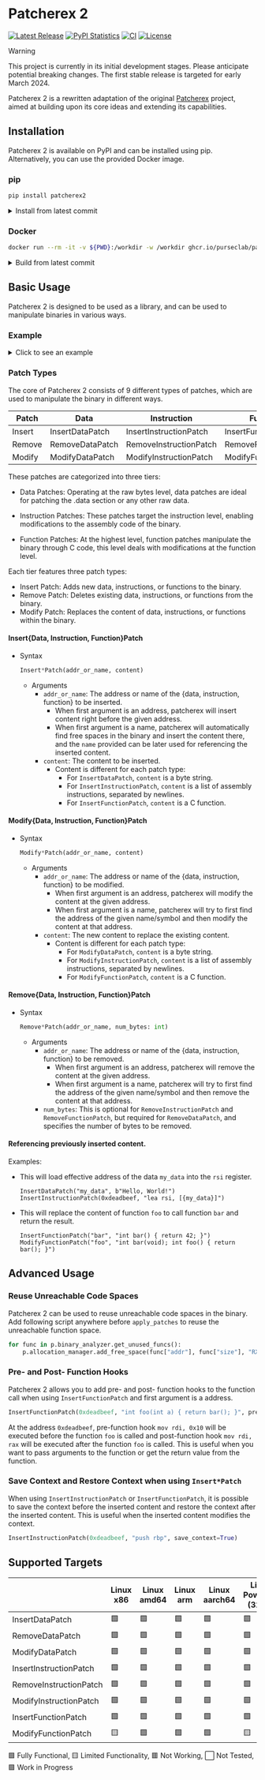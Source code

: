 # Patcherex 2

[![Latest Release](https://img.shields.io/pypi/v/patcherex2.svg)](https://pypi.python.org/pypi/patcherex2/)
[![PyPI Statistics](https://img.shields.io/pypi/dm/patcherex2.svg)](https://pypistats.org/packages/patcherex2)
[![CI](https://img.shields.io/github/actions/workflow/status/purseclab/patcherex2/ci.yml?label=CI
)](https://github.com/purseclab/Patcherex2/actions/workflows/test.yml)
[![License](https://img.shields.io/github/license/purseclab/patcherex2.svg)](https://github.com/purseclab/Patcherex2/blob/main/LICENSE)

> [!WARNING]
> This project is currently in its initial development stages. Please anticipate potential breaking changes. The first stable release is targeted for early March 2024.

Patcherex 2 is a rewritten adaptation of the original [Patcherex](https://github.com/angr/patcherex) project, aimed at building upon its core ideas and extending its capabilities.

## Installation

Patcherex 2 is available on PyPI and can be installed using pip. Alternatively, you can use the provided Docker image.

### pip
```bash
pip install patcherex2
```
<details>
<summary>Install from latest commit</summary>

```bash
pip install git+https://github.com/purseclab/Patcherex2.git
```
</details>

### Docker
```bash
docker run --rm -it -v ${PWD}:/workdir -w /workdir ghcr.io/purseclab/patcherex2
```

<details>
<summary>Build from latest commit</summary>

```bash
docker build -t --platform linux/amd64 patcherex2 https://github.com/purseclab/Patcherex2.git
docker run --rm -it -v ${PWD}:/workdir -w /workdir patcherex2
```
</details>



## Basic Usage

Patcherex 2 is designed to be used as a library, and can be used to manipulate binaries in various ways.

### Example
<details>
<summary>Click to see an example</summary>
Consider a simple C program:

```c
#include <stdio.h>

int add(int a, int b) {
    return a + b;
}

int main() {
    printf("2 + 3 = %d\n", add(2, 3));
    return 0;
}
```

After compiling and executing this program, the output is:

```bash
$ gcc -o add add.c && ./add
2 + 3 = 5
```

Now, we can use Patcherex 2 to modify the `add` function to multiply the two arguments instead of adding them.

```python
from patcherex2 import *

p = Patcherex("add")

new_add_func = """
int add(int a, int b) {
    return a * b;
}
"""

p.patches.append(ModifyFunctionPatch("add", new_add_func))

p.apply_patches()
p.binfmt_tool.save_binary("add_patched")
```

Executing the patched program yields a different result:

```bash
$ ./add_patched
2 + 3 = 6
```

💥 We've successfully modified the binary with Patcherex 2!
</details>

### Patch Types
The core of Patcherex 2 consists of 9 different types of patches, which are used to manipulate the binary in different ways.

| Patch | Data | Instruction | Function |
|-|-|-|-|
| Insert | InsertDataPatch | InsertInstructionPatch | InsertFunctionPatch |
| Remove | RemoveDataPatch | RemoveInstructionPatch | RemoveFunctionPatch |
| Modify | ModifyDataPatch | ModifyInstructionPatch | ModifyFunctionPatch |

These patches are categorized into three tiers:
 - Data Patches: 
    Operating at the raw bytes level, data patches are ideal for patching the .data section or any other raw data.

 - Instruction Patches:
    These patches target the instruction level, enabling modifications to the assembly code of the binary.

 - Function Patches:
    At the highest level, function patches manipulate the binary through C code, this level deals with modifications at the function level.

Each tier features three patch types:
 - Insert Patch: Adds new data, instructions, or functions to the binary.
 - Remove Patch: Deletes existing data, instructions, or functions from the binary.
 - Modify Patch: Replaces the content of data, instructions, or functions within the binary.

#### Insert{Data, Instruction, Function}Patch
 - Syntax
    ```python
    Insert*Patch(addr_or_name, content)
    ```
    - Arguments
        - `addr_or_name`: The address or name of the {data, instruction, function} to be inserted.
            - When first argument is an address, patcherex will insert content right before the given address.
            - When first argument is a name, patcherex will automatically find free spaces in the binary and insert the content there, and the `name` provided can be later used for referencing the inserted content.
        - `content`: The content to be inserted.
            - Content is different for each patch type:
                - For `InsertDataPatch`, `content` is a byte string.
                - For `InsertInstructionPatch`, `content` is a list of assembly instructions, separated by newlines.
                - For `InsertFunctionPatch`, `content` is a C function. 

#### Modify{Data, Instruction, Function}Patch
 - Syntax
    ```python
    Modify*Patch(addr_or_name, content)
    ```
    - Arguments
        - `addr_or_name`: The address or name of the {data, instruction, function} to be modified.
            - When first argument is an address, patcherex will modify the content at the given address.
            - When first argument is a name, patcherex will try to first find the address of the given name/symbol and then modify the content at that address.
        - `content`: The new content to replace the existing content.
            - Content is different for each patch type:
                - For `ModifyDataPatch`, `content` is a byte string.
                - For `ModifyInstructionPatch`, `content` is a list of assembly instructions, separated by newlines.
                - For `ModifyFunctionPatch`, `content` is a C function.

#### Remove{Data, Instruction, Function}Patch
 - Syntax
    ```python
    Remove*Patch(addr_or_name, num_bytes: int)
    ```
    - Arguments
        - `addr_or_name`: The address or name of the {data, instruction, function} to be removed.
            - When first argument is an address, patcherex will remove the content at the given address.
            - When first argument is a name, patcherex will try to first find the address of the given name/symbol and then remove the content at that address.
        - `num_bytes`: This is optional for `RemoveInstructionPatch` and `RemoveFunctionPatch`, but required for `RemoveDataPatch`, and specifies the number of bytes to be removed.

#### Referencing previously inserted content.
Examples:
- This will load effective address of the data `my_data` into the `rsi` register.
    ```
    InsertDataPatch("my_data", b"Hello, World!")
    InsertInstructionPatch(0xdeadbeef, "lea rsi, [{my_data}]")
    ```
- This will replace the content of function `foo` to call function `bar` and return the result.
    ```
    InsertFunctionPatch("bar", "int bar() { return 42; }")
    ModifyFunctionPatch("foo", "int bar(void); int foo() { return bar(); }")
    ```


## Advanced Usage
### Reuse Unreachable Code Spaces
Patcherex 2 can be used to reuse unreachable code spaces in the binary.
Add following script anywhere before `apply_patches` to reuse the unreachable function space.

```python
for func in p.binary_analyzer.get_unused_funcs():
    p.allocation_manager.add_free_space(func["addr"], func["size"], "RX")
```

### Pre- and Post- Function Hooks
Patcherex 2 allows you to add pre- and post- function hooks to the function call when using `InsertFunctionPatch` and first argument is a address.

```python
InsertFunctionPatch(0xdeadbeef, "int foo(int a) { return bar(); }", prefunc="mov rdi, 0x10", postfunc="mov rdi, rax")
```
At the address `0xdeadbeef`, pre-function hook `mov rdi, 0x10` will be executed before the function `foo` is called and post-function hook `mov rdi, rax` will be executed after the function `foo` is called. This is useful when you want to pass arguments to the function or get the return value from the function.

### Save Context and Restore Context when using `Insert*Patch`
When using `InsertInstructionPatch` or `InsertFunctionPatch`, it is possible to save the context before the inserted content and restore the context after the inserted content. This is useful when the inserted content modifies the context.

```python
InsertInstructionPatch(0xdeadbeef, "push rbp", save_context=True)
```

## Supported Targets

|           | Linux x86 | Linux amd64 | Linux arm | Linux aarch64 | Linux PowerPC (32bit) | Linux PowerPC (64bit) | Linux PowerPCle (64bit) | Linux MIPS (32bit) | Linux MIPS (64bit) | Linux MIPSEL<br>​(32bit) | Linux MIPSEL<br>(64bit) | SPARCv8 (LEON3) | PowerPC (VLE) (IHEX)
|-|-|-|-|-|-|-|-|-|-|-|-|-|-|
InsertDataPatch         | 🟩 | 🟩 | 🟩 | 🟩 | 🟩 | 🟩 | 🟩 | 🟩 | 🟩 | 🟩 | 🟩 | ⬜ | ⬜ |
RemoveDataPatch         | 🟩 | 🟩 | 🟩 | 🟩 | 🟩 | 🟩 | 🟩 | 🟩 | 🟩 | 🟩 | 🟩 | ⬜ | ⬜ |
ModifyDataPatch         | 🟩 | 🟩 | 🟩 | 🟩 | 🟩 | 🟩 | 🟩 | 🟩 | 🟩 | 🟩 | 🟩 | ⬜ | ⬜ |
InsertInstructionPatch  | 🟩 | 🟩 | 🟩 | 🟩 | 🟩 | 🟩 | 🟩 | 🟩 | 🟩 | 🟩 | 🟩 | ⬜ | ⬜ |
RemoveInstructionPatch  | 🟩 | 🟩 | 🟩 | 🟩 | 🟩 | 🟩 | 🟩 | 🟩 | 🟩 | 🟩 | 🟩 | ⬜ | ⬜ |
ModifyInstructionPatch  | 🟩 | 🟩 | 🟩 | 🟩 | 🟩 | 🟩 | 🟩 | 🟩 | 🟩 | 🟩 | 🟩 | ⬜ | ⬜ |
InsertFunctionPatch     | 🟩 | 🟩 | 🟩 | 🟩 | 🟩 | 🟩 | 🟩 | 🟩 | 🟩 | 🟩 | 🟩 | ⬜ | ⬜ |
ModifyFunctionPatch     | 🟨 | 🟩 | 🟩 | 🟩 | 🟨 | 🟨 | 🟨 | 🟨 | 🟨 | 🟨 | 🟨 | ⬜ | ⬜ |

🟩 Fully Functional, 🟨 Limited Functionality, 🟥 Not Working, ⬜ Not Tested, 🟪 Work in Progress
